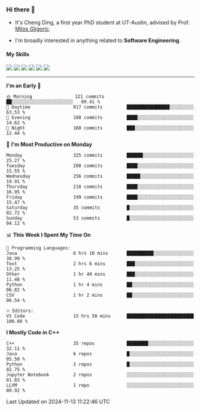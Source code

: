 ### Hi there 👋

* It's Cheng Ding, a first year PhD student at UT-Austin, advised by Prof. [Milos Gligoric](https://users.ece.utexas.edu/~gligoric/).

* I'm broadly interested in anything related to **Software Engineering**.

#### My Skills

![](https://img.shields.io/badge/C++-65318e?logo=cplusplus&logoColor=fff)
![](https://img.shields.io/badge/Python-3e74a2?logo=python&logoColor=fff)
![](https://img.shields.io/badge/C-5654a2?logo=c&logoColor=fff)
![](https://img.shields.io/badge/Go-00aaff?logo=go&logoColor=fff)
![](https://img.shields.io/badge/Docker-0088ff?logo=docker&logoColor=fff)
![](https://img.shields.io/badge/Apache-D22128?logo=apache&logoColor=fff)

---
<!--START_SECTION:waka-->
**I'm an Early 🐤** 

```text
🌞 Morning                121 commits         ██░░░░░░░░░░░░░░░░░░░░░░░   09.41 % 
🌆 Daytime                817 commits         ████████████████░░░░░░░░░   63.53 % 
🌃 Evening                188 commits         ████░░░░░░░░░░░░░░░░░░░░░   14.62 % 
🌙 Night                  160 commits         ███░░░░░░░░░░░░░░░░░░░░░░   12.44 % 
```
📅 **I'm Most Productive on Monday** 

```text
Monday                   325 commits         ██████░░░░░░░░░░░░░░░░░░░   25.27 % 
Tuesday                  200 commits         ████░░░░░░░░░░░░░░░░░░░░░   15.55 % 
Wednesday                256 commits         █████░░░░░░░░░░░░░░░░░░░░   19.91 % 
Thursday                 218 commits         ████░░░░░░░░░░░░░░░░░░░░░   16.95 % 
Friday                   199 commits         ████░░░░░░░░░░░░░░░░░░░░░   15.47 % 
Saturday                 35 commits          █░░░░░░░░░░░░░░░░░░░░░░░░   02.72 % 
Sunday                   53 commits          █░░░░░░░░░░░░░░░░░░░░░░░░   04.12 % 
```


📊 **This Week I Spent My Time On** 

```text
💬 Programming Languages: 
Java                     6 hrs 10 mins       ██████████░░░░░░░░░░░░░░░   38.99 % 
Text                     2 hrs 6 mins        ███░░░░░░░░░░░░░░░░░░░░░░   13.25 % 
Other                    1 hr 49 mins        ███░░░░░░░░░░░░░░░░░░░░░░   11.48 % 
Python                   1 hr 4 mins         ██░░░░░░░░░░░░░░░░░░░░░░░   06.82 % 
CSV                      1 hr 2 mins         ██░░░░░░░░░░░░░░░░░░░░░░░   06.54 % 

🔥 Editors: 
VS Code                  15 hrs 50 mins      █████████████████████████   100.00 % 
```

**I Mostly Code in C++** 

```text
C++                      35 repos            ████████░░░░░░░░░░░░░░░░░   32.11 % 
Java                     6 repos             █░░░░░░░░░░░░░░░░░░░░░░░░   05.50 % 
Python                   3 repos             █░░░░░░░░░░░░░░░░░░░░░░░░   02.75 % 
Jupyter Notebook         2 repos             ░░░░░░░░░░░░░░░░░░░░░░░░░   01.83 % 
LLVM                     1 repo              ░░░░░░░░░░░░░░░░░░░░░░░░░   00.92 % 
```




 Last Updated on 2024-11-13 11:22:46 UTC
<!--END_SECTION:waka-->

